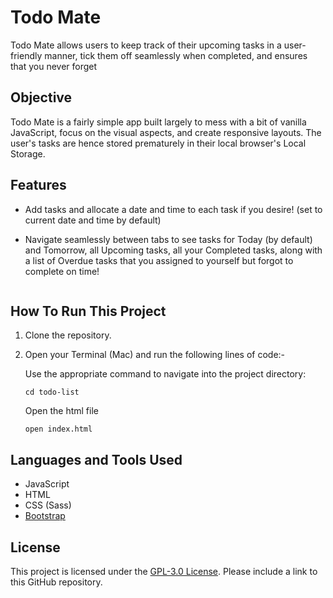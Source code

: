 # Todo Mate

Todo Mate allows users to keep track of their upcoming tasks in a user-friendly manner, tick them off seamlessly when completed, and ensures that you never forget 

## Objective

Todo Mate is a fairly simple app built largely to mess with a bit of vanilla JavaScript, focus on the visual aspects, and create responsive layouts. 
The user's tasks are hence stored prematurely in their local browser's Local Storage.

## Features

- Add tasks and allocate a date and time to each task if you desire! (set to current date and time by default)

- Navigate seamlessly between tabs to see tasks for Today (by default) and Tomorrow, all Upcoming tasks, all your Completed tasks, along with a list of Overdue tasks that you assigned to yourself but forgot to complete on time!

![]()


## How To Run This Project

1. Clone the repository.
	
2. Open your Terminal (Mac) and run the following lines of code:-
   
   Use the appropriate command to navigate into the project directory:
   ```
   cd todo-list
   ```
   
   Open the html file
   ```
   open index.html
   ```
    
## Languages and Tools Used
- JavaScript
- HTML 
- CSS (Sass)
- [Bootstrap](https://getbootstrap.com/)

## License
This project is licensed under the [GPL-3.0 License](./LICENSE). Please include a link to this GitHub repository.
